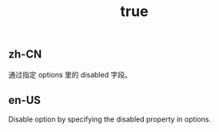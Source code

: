﻿---
order: 3
title:
  zh-CN: 禁用选项
  en-US: Disabled option
---

## zh-CN

通过指定 options 里的 disabled 字段。

## en-US

Disable option by specifying the disabled property in options.
